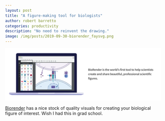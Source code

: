 ```yaml
---
layout: post
title: "A figure-making tool for biologists"
author: robert barretto
categories: productivity
description: "No need to reinvent the drawing."
image: /img/posts/2019-09-30-biorender_faysvg.png
---
```


![Concept](/img/posts/2019-09-30-biorender_faysvg.png)

[Biorender](https://biorender.com/) has a nice stock of quality visuals for creating your biological figure of interest.  Wish I had this in grad school. 